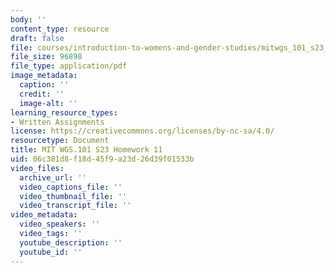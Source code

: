 ```yaml
---
body: ''
content_type: resource
draft: false
file: courses/introduction-to-womens-and-gender-studies/mitwgs_101_s23_homework11.pdf
file_size: 96898
file_type: application/pdf
image_metadata:
  caption: ''
  credit: ''
  image-alt: ''
learning_resource_types:
- Written Assignments
license: https://creativecommons.org/licenses/by-nc-sa/4.0/
resourcetype: Document
title: MIT WGS.101 S23 Homework 11
uid: 06c381d8-f18d-45f9-a23d-26d39f01533b
video_files:
  archive_url: ''
  video_captions_file: ''
  video_thumbnail_file: ''
  video_transcript_file: ''
video_metadata:
  video_speakers: ''
  video_tags: ''
  youtube_description: ''
  youtube_id: ''
---
```

